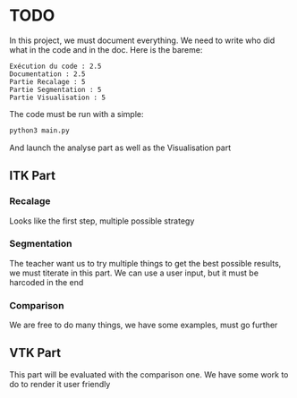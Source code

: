 # TODO

In this project, we must document everything. We need to write who did what
in the code and in the doc. Here is the bareme:

```
Exécution du code : 2.5
Documentation : 2.5
Partie Recalage : 5
Partie Segmentation : 5
Partie Visualisation : 5
```

The code must be run with a simple:

```bash
python3 main.py
```

And launch the analyse part as well as the Visualisation part

## ITK Part

### Recalage

Looks like the first step, multiple possible strategy

### Segmentation

The teacher want us to try multiple things to get the best possible results, we
must titerate in this part. We can use a user input, but it must be harcoded in the end

### Comparison

We are free to do many things, we have some examples, must go further

## VTK Part

This part will be evaluated with the comparison one. We have some work to do
to render it user friendly
